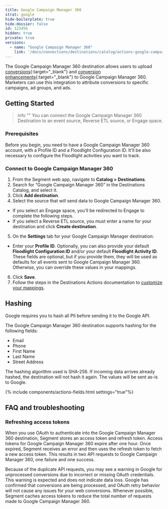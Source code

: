 ```yaml
---
title: Google Campaign Manager 360
strat: google
hide-boilerplate: true
hide-dossier: false
id: 123456
hidden: true
private: true
versions:
  - name: "Google Campaign Manager 360"
    link: '/docs/connections/destinations/catalog/actions-google-campaign-manager-360/'
---
```


The Google Campaign Manager 360 destination allows users to upload [conversions](https://developers.google.com/doubleclick-advertisers/guides/conversions_upload){:target="_blank"} and [conversion enhancements](https://developers.google.com/doubleclick-advertisers/guides/conversions_ec){:target="_blank"} to Google Campaign Manager 360. Marketers can use this integration to attribute conversions to specific campaigns, ad groups, and ads.

## Getting Started

> info ""
> You can connect the Google Campaign Manager 360 Destination to an event source, Reverse ETL source, or Engage space. 

### Prerequisites

Before you begin, you need to have a Google Campaign Manager 360 account, with a Profile ID and a Floodlight Configuration ID. It'll be also necessary to configure the Floodlight activities you want to track.

### Connect to Google Campaign Manager 360

1. From the Segment web app, navigate to **Catalog > Destinations**.
2. Search for “Google Campaign Manager 360” in the Destinations Catalog, and select it.
3. Click **Add destination**.
4. Select the source that will send data to Google Campaign Manager 360. 
  * If you select an Engage space, you'll be redirected to Engage to complete the following steps.
  * If you select a Reverse ETL source, you must enter a name for your destination and click **Create destination**.
5. On the **Settings** tab for your Google Campaign Manager destination:
  * Enter your **Profile ID**. Optionally, you can also provide your default **Floodlight Configuration ID** and/or your default **Floodlight Activity ID**. These fields are optional, but if you provide them, they will be used as defaults for all events sent to Google Campaign Manager 360. Otherwise, you can override these values in your mappings.
6. Click **Save**.
7. Follow the steps in the Destinations Actions documentation to [customize your mappings](/docs/connections/destinations/actions/#customize-mappings).

## Hashing

Google requires you to hash all PII before sending it to the Google API.

The Google Campaign Manager 360 destination supports hashing for the following fields:

* Email
* Phone
* First Name
* Last Name
* Street Address

The hashing algorithm used is SHA-256. If incoming data arrives already hashed, the destination will not hash it again. The values will be sent as-is to Google.

{% include components/actions-fields.html settings="true"%}

## FAQ and troubleshooting

### Refreshing access tokens

When you use OAuth to authenticate into the Google Campaign Manager 360 destination, Segment stores an access token and refresh token. Access tokens for Google Campaign Manager 360 expire after one hour. Once expired, Segment receives an error and then uses the refresh token to fetch a new access token. This results in two API requests to Google Campaign Manager 360, one failure and one success.

Because of the duplicate API requests, you may see a warning in Google for unprocessed conversions due to incorrect or missing OAuth credentials. This warning is expected and does not indicate data loss. Google has confirmed that conversions are being processed, and OAuth retry behavior will not cause any issues for your web conversions. Whenever possible, Segment caches access tokens to reduce the total number of requests made to Google Campaign Manager 360.